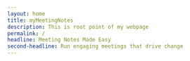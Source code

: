 ```yaml
---
layout: home
title: myMeetingNotes
description: This is root point of my webpage
permalink: /
headline: Meeting Notes Made Easy
second-headline: Run engaging meetings that drive change
---
```

